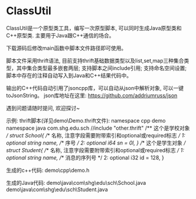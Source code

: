 # ClassUtil
ClassUtil是一个原型类工具，编写一次原型脚本, 可以同时生成Java原型类和C++原型类. 主要用于Java跟C++通信的场合。

下载源码后修改main函数中脚本文件路径即可使用。

脚本文件采用thrift语法, 
目前支持thrift基础数据类型以及list,set,map三种集合类型，其中集合类型最多嵌套两层; 
支持脚本之间include引用; 
支持命名空间设置;
脚本中存在的注释自动写入到Java和C++结果代码中。

输出的C++代码自动引用了jsoncpp库，可以自动从json中解析对象, 可以一键toJsonString。 
json库地址在这里: 
https://github.com/addriumruss/json

遇到问题请随时提问, 欢迎探讨~

示例:
thrift脚本(详见demo\Demo.thrift文件): 
namespace cpp demo
namespace java com.shg.edu.sch
//include "other.thrift"
/** 这个是学校对象 */
struct School{
    /** 名称, 注意字段需要附带索引和optional或required标志 */
	1: optional string name, 
	/** 序号 */
	2: optional i64 sn = 0l, 
}
/** 这个是学生对象 */
struct Student{
    /** 名称, 注意字段需要附带索引和optional或required标志 */
	1: optional string name, 
	/** 消息的序列号 */
	2: optional i32 id = 128, 
}


生成的c++代码:
demo\cpp\demo.h

生成的Java代码:
demo\java\com\shg\edu\sch\School.java
demo\java\com\shg\edu\sch\Student.java


